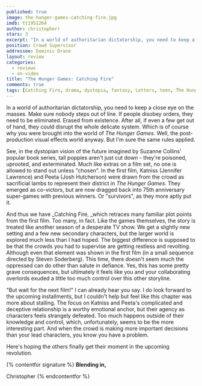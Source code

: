 ```yaml
---
published: true
image: the-hunger-games-catching-fire.jpg
imdb: tt1951264
author: christopherr 
stars: 3
excerpt: "In a world of authoritarian dictatorship, you need to keep a close eye on the masses. Make sure nobody steps out of line. If people disobey orders, they need to be eliminated."
position: Crowd Supervisor
addressee: Dominic Drane
layout: review
categories: 
  - reviews
  - on-video
title: "The Hunger Games: Catching Fire"
comments: true
tags: [Catching Fire, drama, dystopia, fantasy, Letters, teen, The Hunger Games]
---
```

In a world of authoritarian dictatorship, you need to keep a close eye on the masses. Make sure nobody steps out of line. If people disobey orders, they need to be eliminated. Erased from existence. After all, if even a few get out of hand, they could disrupt the whole delicate system. Which is of course why you were brought into the world of _The Hunger Games_. Well, the post-production visual effects world anyway. But I'm sure the same rules applied.

See, in the dystopian vision of the future imagined by Suzanne Collins' popular book series, tall poppies aren't just cut down - they're poisoned, uprooted, and exterminated. Much like extras on a film set, no one is allowed to stand out unless "chosen". In the first film, Katniss (Jennifer Lawrence) and Peeta (Josh Hutcherson) were drawn from the crowd as sacrificial lambs to represent their district in _The Hunger Games_. They emerged as co-victors, but are now dragged back into 75th anniversary super-games with previous winners. Or "survivors", as they more aptly put it.

And thus we have _Catching Fire, _which retraces many familiar plot points from the first film. Too many, in fact. Like the games themselves, the story is treated like another season of a desperate TV show. We get a slightly new setting and a few new secondary characters, but the larger world is explored much less than I had hoped.  The biggest difference is supposed to be that the crowds you had to supervise are getting restless and revolting. Although even that element was shown in the first film (in a small sequence directed by Steven Soderberg). This time, there doesn't seem much the oppressed can do other than salute in defiance. Yes, this has some pretty grave consequences, but ultimately it feels like you and your collaborating overlords exuded a little too much control over this other storyline.

"But wait for the next film!" I can already hear you say. I do look forward to the upcoming installments, but I couldn't help but feel like this chapter was more about stalling. The focus on Katniss and Peeta's complicated and deceptive relationship is a worthy emotional anchor, but their agency as characters feels strangely defeated. Too much happens outside of their knowledge and control, which, unfortunately, seems to be the more interesting part. And when the crowd is making more important decisions than your lead characters, you know you have a problem.

Here's hoping the others finally get their moment in the upcoming revolution.

{% contentfor signature %}
**Blending in,**

Christopher
{% endcontentfor %}